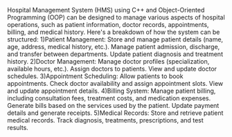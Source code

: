  Hospital Management System (HMS) using C++ and Object-Oriented Programming (OOP) can be designed to manage various aspects of hospital operations, such as patient information, doctor records, appointments, billing, and medical history. Here's a breakdown of how the system can be structured:
 1)Patient Management:
Store and manage patient details (name, age, address, medical history, etc.).
Manage patient admission, discharge, and transfer between departments.
Update patient diagnosis and treatment history.
2)Doctor Management:
Manage doctor profiles (specialization, available hours, etc.).
Assign doctors to patients.
View and update doctor schedules.
3)Appointment Scheduling:
Allow patients to book appointments.
Check doctor availability and assign appointment slots.
View and update appointment details.
4)Billing System:
Manage patient billing, including consultation fees, treatment costs, and medication expenses.
Generate bills based on the services used by the patient.
Update payment details and generate receipts.
5)Medical Records:
Store and retrieve patient medical records.
Track diagnosis, treatments, prescriptions, and test results.

